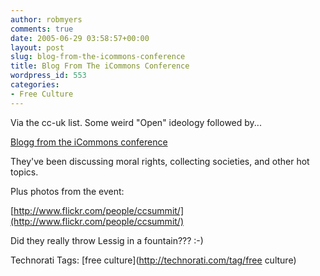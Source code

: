 ```yaml
---
author: robmyers
comments: true
date: 2005-06-29 03:58:57+00:00
layout: post
slug: blog-from-the-icommons-conference
title: Blog From The iCommons Conference
wordpress_id: 553
categories:
- Free Culture
---
```


  
Via the cc-uk list. Some weird "Open" ideology followed by...  


  
[Blogg from the iCommons conference](http://technollama.blogspot.com/)  


  
They've been discussing moral rights, collecting societies, and other hot topics.  


  
Plus photos from the event:  


  
[http://www.flickr.com/people/ccsummit/](http://www.flickr.com/people/ccsummit/)  


  
Did they really throw Lessig in a fountain??? :-)  


  


Technorati Tags: [free culture](http://technorati.com/tag/free culture)

  


